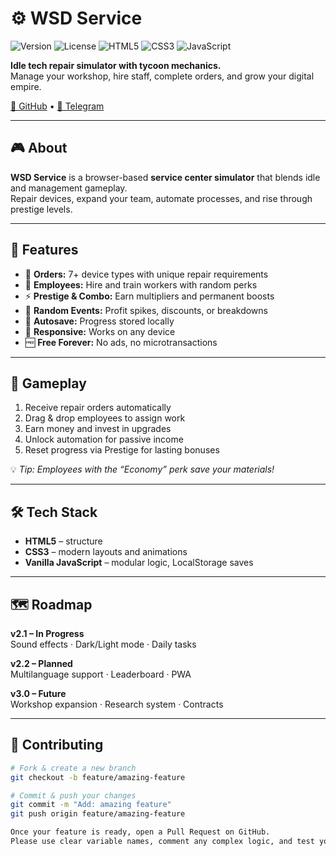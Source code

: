 # ⚙️ WSD Service

![Version](https://img.shields.io/badge/version-2.0.0-blue.svg)
![License](https://img.shields.io/badge/license-MIT-green.svg)
![HTML5](https://img.shields.io/badge/HTML5-E34F26?logo=html5&logoColor=white)
![CSS3](https://img.shields.io/badge/CSS3-1572B6?logo=css3&logoColor=white)
![JavaScript](https://img.shields.io/badge/JavaScript-F7DF1E?logo=javascript&logoColor=black)

**Idle tech repair simulator with tycoon mechanics.**  
Manage your workshop, hire staff, complete orders, and grow your digital empire.

[🔗 GitHub](https://github.com/avricktikill/wsd-service) • [💬 Telegram](https://t.me/arhfuo)

---

## 🎮 About

**WSD Service** is a browser-based **service center simulator** that blends idle and management gameplay.  
Repair devices, expand your team, automate processes, and rise through prestige levels.

---

## 🚀 Features

- 🧰 **Orders:** 7+ device types with unique repair requirements  
- 👥 **Employees:** Hire and train workers with random perks  
- ⚡ **Prestige & Combo:** Earn multipliers and permanent boosts  
- 🎲 **Random Events:** Profit spikes, discounts, or breakdowns  
- 💾 **Autosave:** Progress stored locally  
- 📱 **Responsive:** Works on any device  
- 🆓 **Free Forever:** No ads, no microtransactions

---

## 🧩 Gameplay

1. Receive repair orders automatically  
2. Drag & drop employees to assign work  
3. Earn money and invest in upgrades  
4. Unlock automation for passive income  
5. Reset progress via Prestige for lasting bonuses  

💡 *Tip: Employees with the “Economy” perk save your materials!*

---

## 🛠️ Tech Stack

- **HTML5** – structure  
- **CSS3** – modern layouts and animations  
- **Vanilla JavaScript** – modular logic, LocalStorage saves  

---

## 🗺️ Roadmap

**v2.1 – In Progress**  
Sound effects · Dark/Light mode · Daily tasks  

**v2.2 – Planned**  
Multilanguage support · Leaderboard · PWA  

**v3.0 – Future**  
Workshop expansion · Research system · Contracts  

---

## 🤝 Contributing

```bash
# Fork & create a new branch
git checkout -b feature/amazing-feature

# Commit & push your changes
git commit -m "Add: amazing feature"
git push origin feature/amazing-feature

Once your feature is ready, open a Pull Request on GitHub.
Please use clear variable names, comment any complex logic, and test your code before submitting.

